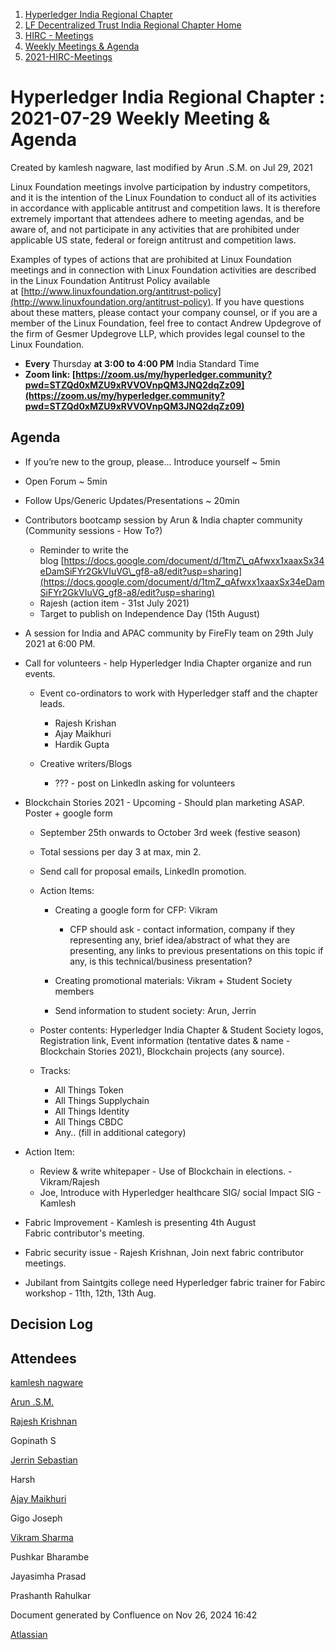 1. [Hyperledger India Regional Chapter](index.html)
2. [LF Decentralized Trust India Regional Chapter Home](LF-Decentralized-Trust-India-Regional-Chapter-Home_19169282.html)
3. [HIRC - Meetings](HIRC---Meetings_19169350.html)
4. [Weekly Meetings &amp; Agenda](19169352.html)
5. [2021-HIRC-Meetings](2021-HIRC-Meetings_19169457.html)

# Hyperledger India Regional Chapter : 2021-07-29 Weekly Meeting &amp; Agenda

Created by kamlesh nagware, last modified by Arun .S.M. on Jul 29, 2021

Linux Foundation meetings involve participation by industry competitors, and it is the intention of the Linux Foundation to conduct all of its activities in accordance with applicable antitrust and competition laws. It is therefore extremely important that attendees adhere to meeting agendas, and be aware of, and not participate in any activities that are prohibited under applicable US state, federal or foreign antitrust and competition laws.

Examples of types of actions that are prohibited at Linux Foundation meetings and in connection with Linux Foundation activities are described in the Linux Foundation Antitrust Policy available at [http://www.linuxfoundation.org/antitrust-policy](http://www.linuxfoundation.org/antitrust-policy). If you have questions about these matters, please contact your company counsel, or if you are a member of the Linux Foundation, feel free to contact Andrew Updegrove of the firm of Gesmer Updegrove LLP, which provides legal counsel to the Linux Foundation.

- **Every** Thursday **at 3:00 to 4:00 PM** India Standard Time
- **Zoom link: [https://zoom.us/my/hyperledger.community?pwd=STZQd0xMZU9xRVVOVnpQM3JNQ2dqZz09](https://zoom.us/my/hyperledger.community?pwd=STZQd0xMZU9xRVVOVnpQM3JNQ2dqZz09)**

## Agenda

- If you’re new to the group, please… Introduce yourself ~ 5min
- Open Forum ~ 5min
- Follow Ups/Generic Updates/Presentations ~ 20min
- Contributors bootcamp session by Arun &amp; India chapter community (Community sessions - How To?)
  
  - Reminder to write the blog [https://docs.google.com/document/d/1tmZ\_qAfwxx1xaaxSx34eDamSiFYr2GkVIuVG\_gf8-a8/edit?usp=sharing](https://docs.google.com/document/d/1tmZ_qAfwxx1xaaxSx34eDamSiFYr2GkVIuVG_gf8-a8/edit?usp=sharing)
  - Rajesh (action item - 31st July 2021)
  - Target to publish on Independence Day (15th August)
- A session for India and APAC community by FireFly team on 29th July 2021 at 6:00 PM.
- Call for volunteers - help Hyperledger India Chapter organize and run events.
  
  - Event co-ordinators to work with Hyperledger staff and the chapter leads.
    
    - Rajesh Krishan
    - Ajay Maikhuri
    - Hardik Gupta
  - Creative writers/Blogs
    
    - ??? - post on LinkedIn asking for volunteers
- Blockchain Stories 2021 - Upcoming - Should plan marketing ASAP. Poster + google form
  
  - September 25th onwards to October 3rd week (festive season)
  - Total sessions per day 3 at max, min 2.
  - Send call for proposal emails, LinkedIn promotion.
  - Action Items:
    
    - Creating a google form for CFP: Vikram
      
      - CFP should ask - contact information, company if they representing any, brief idea/abstract of what they are presenting, any links to previous presentations on this topic if any, is this technical/business presentation?
    - Creating promotional materials: Vikram + Student Society members
    - Send information to student society: Arun, Jerrin
  - Poster contents: Hyperledger India Chapter &amp; Student Society logos, Registration link, Event information (tentative dates &amp; name - Blockchain Stories 2021), Blockchain projects (any source).
  - Tracks:
    
    - All Things Token
    - All Things Supplychain
    - All Things Identity
    - All Things CBDC
    - Any.. (fill in additional category)
- Action Item:
  
  - Review &amp; write whitepaper - Use of Blockchain in elections. - Vikram/Rajesh
  - Joe, Introduce with Hyperledger healthcare SIG/ social Impact SIG - Kamlesh
- Fabric Improvement - Kamlesh is presenting 4th August Fabric contributor's meeting.
- Fabric security issue - Rajesh Krishnan, Join next fabric contributor meetings.
- Jubilant from Saintgits college need Hyperledger fabric trainer for Fabirc workshop - 11th, 12th, 13th Aug.

## Decision Log

## Attendees

[kamlesh nagware](https://lf-hyperledger.atlassian.net/wiki/people/557058:8e1fc425-f938-4b39-ad13-9cd8b0ddde52?ref=confluence)

[Arun .S.M.](https://lf-hyperledger.atlassian.net/wiki/people/621a0e5097d313006ba7386a?ref=confluence)

[Rajesh Krishnan](https://lf-hyperledger.atlassian.net/wiki/people/712020:edfbbf83-28be-4c2e-8863-7b0570fb781e?ref=confluence)

Gopinath S

[Jerrin Sebastian](https://lf-hyperledger.atlassian.net/wiki/people/612dcd9cf0bf520069349310?ref=confluence)

Harsh

[Ajay Maikhuri](https://lf-hyperledger.atlassian.net/wiki/people/712020:e5fc3212-06f5-4d5f-b1ee-3fe5f4ebea98?ref=confluence)

Gigo Joseph

[Vikram Sharma](https://lf-hyperledger.atlassian.net/wiki/people/712020:af0c3f29-e190-4dc2-9098-9266b1dc0dab?ref=confluence)

Pushkar Bharambe

Jayasimha Prasad

Prashanth Rahulkar

Document generated by Confluence on Nov 26, 2024 16:42

[Atlassian](http://www.atlassian.com/)

